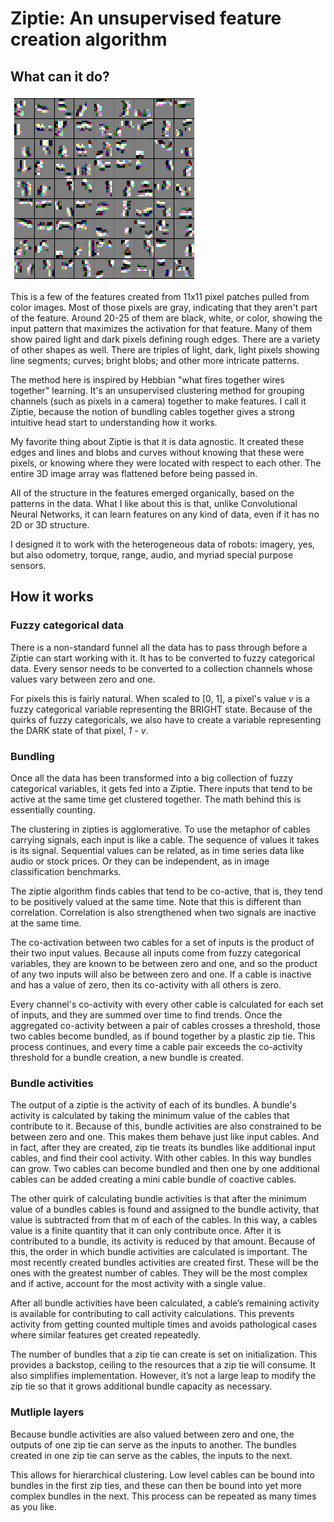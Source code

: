 # Ziptie: An unsupervised feature creation algorithm

## What can it do?

![Level 5 Ziptie bundles from photos](/images/ziptie_level_5.png)

This is a few of the features created from 11x11 pixel patches pulled from color images.
Most of those pixels are gray, indicating that they aren't part
of the feature. Around 20-25 of them are black, white, or color,
showing the input pattern that maximizes the activation for that feature.
Many of them show paired light and dark pixels defining rough edges.
There are a variety of other shapes as well.
There are triples of light, dark, light pixels showing line segments;
curves; bright blobs; and other more intricate patterns.

The method here is inspired by Hebbian "what fires together wires together" learning.
It's an unsupervised clustering method for grouping channels (such as pixels in a camera)
together to make features.
I call it Ziptie, because the notion of bundling cables together gives a strong
intuitive head start to understanding how it works.

My favorite thing about Ziptie is that it is data agnostic. It created these edges and lines
and blobs and curves without knowing that these were pixels, or knowing where they were located
with respect to each other. The entire 3D image array was flattened before being passed in.

All of the structure in the features emerged organically, based on the patterns in the data.
What I like about this is that, unlike Convolutional Neural Networks, it can learn features
on any kind of data, even if it has no 2D or 3D structure.

I designed it to work with the heterogeneous data of robots: imagery, yes, but also
odometry, torque, range, audio, and myriad special purpose sensors.


## How it works

### Fuzzy categorical data

There is a non-standard funnel all the data has to pass through
before a Ziptie can start working with it.
It has to be converted to fuzzy categorical data. Every sensor needs to be converted to
a collection channels whose values vary between zero and one.

For pixels this is fairly natural. When scaled to [0, 1], a pixel's value *v*
is a fuzzy categorical variable representing the BRIGHT state.
Because of the quirks of fuzzy categoricals, we also have to create a variable
representing the DARK state of that pixel, *1 - v*.

### Bundling

Once all the data has been transformed into a big collection
of fuzzy categorical variables, it gets fed into a Ziptie.
There inputs that tend to be active at the same time get
clustered together. The math behind this is essentially counting.

The clustering in zipties is agglomerative. To use the metaphor of cables carrying signals,
each input is like a cable. The sequence of values it takes is its signal.
Sequential values can be related, as in time series data like audio or stock prices.
Or they can be independent, as in image classification benchmarks.

The ziptie algorithm finds cables that tend to be co-active, that is,
they tend to be positively valued at the same time.
Note that this is different than correlation.
Correlation is also strengthened when two signals are inactive at the same time.

The co-activation between two cables for a set of inputs is the product
of their two input values. Because all inputs come from fuzzy categorical variables,
they are known to be between zero and one, and so the product of any two inputs
will also be between zero and one. If a cable is inactive and has a value of zero,
then its co-activity with all others is zero.

Every channel's co-activity with every other cable is calculated for each set of inputs,
and they are summed over time to find trends.
Once the aggregated co-activity between a pair of cables crosses a threshold,
those two cables become bundled, as if bound together by a plastic zip tie.
This process continues, and every time a cable pair exceeds the co-activity
threshold for a bundle creation, a new bundle is created.

### Bundle activities

The output of a ziptie is the activity of each of its bundles.
A bundle's activity is calculated by taking the minimum value of the cables
that contribute to it. Because of this, bundle activities are also constrained to be between zero and one. This makes them behave just like input cables. And in fact, after they are created, zip tie treats its bundles like additional input cables, and find their cool activity. With other cables. In this way bundles can grow. Two cables can become bundled and then one by one additional cables can be added creating a mini cable bundle of coactive cables.

The other quirk of calculating bundle activities is that after the minimum value of a bundles cables is found and assigned to the bundle activity, that value is subtracted from that  m of each of the cables. In this way, a cables value is a finite quantity that it can only contribute once. After it is contributed to a bundle, its activity is reduced by that amount. Because of this, the order in which bundle activities are calculated is important. The most recently created bundles activities are created first. These will be the ones with the greatest number of cables. They will be the most complex and if active, account for the most activity with a single value.

After all bundle activities have been calculated, a cable’s remaining activity is available for contributing to call activity calculations. This prevents activity from getting counted multiple times and avoids pathological cases where similar features get created repeatedly.

The number of bundles that a zip tie can create is set on initialization. This provides a backstop, ceiling to the resources that a zip tie will consume. It also simplifies implementation. However, it’s not a large leap to modify the zip tie so that it grows additional bundle capacity as necessary.

### Mutliple layers

Because bundle activities are also valued between zero and one, the outputs of one zip tie can serve as the inputs to another. The bundles created in one zip tie can serve as the cables, the inputs to the next.

This allows for hierarchical clustering. Low level cables can be bound into bundles in the first zip ties, and these can then be bound into yet more complex bundles in the next. This process can be repeated as many times as you like.
